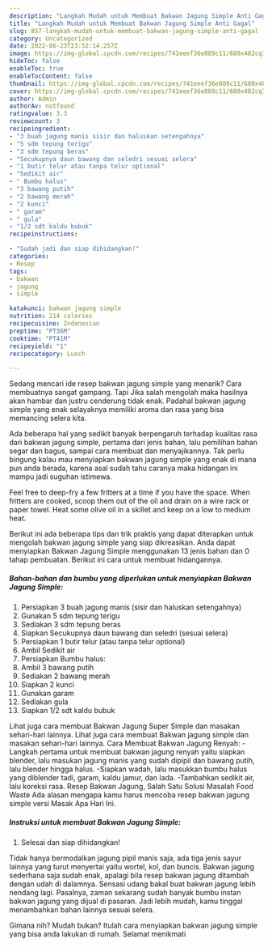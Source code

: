 ```yaml
---
description: "Langkah Mudah untuk Membuat Bakwan Jagung Simple Anti Gagal"
title: "Langkah Mudah untuk Membuat Bakwan Jagung Simple Anti Gagal"
slug: 857-langkah-mudah-untuk-membuat-bakwan-jagung-simple-anti-gagal
category: Uncategorized
date: 2022-06-23T23:52:14.257Z
image: https://img-global.cpcdn.com/recipes/741eeef36e889c11/680x482cq70/bakwan-jagung-simple-foto-resep-utama.jpg
hideToc: false
enableToc: true
enableTocContent: false
thumbnail: https://img-global.cpcdn.com/recipes/741eeef36e889c11/680x482cq70/bakwan-jagung-simple-foto-resep-utama.jpg
cover: https://img-global.cpcdn.com/recipes/741eeef36e889c11/680x482cq70/bakwan-jagung-simple-foto-resep-utama.jpg
author: Admin
authorAv: notfound
ratingvalue: 3.3
reviewcount: 3
recipeingredient:
- "3 buah jagung manis sisir dan haluskan setengahnya"
- "5 sdm tepung terigu"
- "3 sdm tepung beras"
- "Secukupnya daun bawang dan seledri sesuai selera"
- "1 butir telur atau tanpa telur optional"
- "Sedikit air"
- " Bumbu halus"
- "3 bawang putih"
- "2 bawang merah"
- "2 kunci"
- " garam"
- " gula"
- "1/2 sdt kaldu bubuk"
recipeinstructions:

- "Sudah jadi dan siap dihidangkan!"
categories:
- Resep
tags:
- bakwan
- jagung
- simple

katakunci: bakwan jagung simple 
nutrition: 214 calories
recipecuisine: Indonesian
preptime: "PT36M"
cooktime: "PT41M"
recipeyield: "1"
recipecategory: Lunch

---
```



Sedang mencari ide resep bakwan jagung simple yang menarik? Cara membuatnya sangat gampang. Tapi Jika salah mengolah maka hasilnya akan hambar dan justru cenderung tidak enak. Padahal bakwan jagung simple yang enak selayaknya memiliki aroma dan rasa yang bisa memancing selera kita.


Ada beberapa hal yang sedikit banyak berpengaruh terhadap kualitas rasa dari bakwan jagung simple, pertama dari jenis bahan, lalu pemilihan bahan segar dan bagus, sampai cara membuat dan menyajikannya. Tak perlu bingung kalau mau menyiapkan bakwan jagung simple yang enak di mana pun anda berada, karena asal sudah tahu caranya maka hidangan ini mampu jadi suguhan istimewa.

Feel free to deep-fry a few fritters at a time if you have the space. When fritters are cooked, scoop them out of the oil and drain on a wire rack or paper towel. Heat some olive oil in a skillet and keep on a low to medium heat.


Berikut ini ada beberapa tips dan trik praktis yang dapat diterapkan untuk mengolah bakwan jagung simple yang siap dikreasikan. Anda dapat menyiapkan Bakwan Jagung Simple menggunakan 13 jenis bahan dan 0 tahap pembuatan. Berikut ini cara untuk membuat hidangannya.

<!--inarticleads1-->

##### Bahan-bahan dan bumbu yang diperlukan untuk menyiapkan Bakwan Jagung Simple:

1. Persiapkan 3 buah jagung manis (sisir dan haluskan setengahnya)
1. Gunakan 5 sdm tepung terigu
1. Sediakan 3 sdm tepung beras
1. Siapkan Secukupnya daun bawang dan seledri (sesuai selera)
1. Persiapkan 1 butir telur (atau tanpa telur optional)
1. Ambil Sedikit air
1. Persiapkan  Bumbu halus:
1. Ambil 3 bawang putih
1. Sediakan 2 bawang merah
1. Siapkan 2 kunci
1. Gunakan  garam
1. Sediakan  gula
1. Siapkan 1/2 sdt kaldu bubuk


Lihat juga cara membuat Bakwan Jagung Super Simple dan masakan sehari-hari lainnya. Lihat juga cara membuat Bakwan jagung simple dan masakan sehari-hari lainnya. Cara Membuat Bakwan Jagung Renyah: -Langkah pertama untuk membuat bakwan jagung renyah yaitu siapkan blender, lalu masukan jagung manis yang sudah dipipil dan bawang putih, lalu blender hingga halus. -Siapkan wadah, lalu masukkan bumbu halus yang diblender tadi, garam, kaldu jamur, dan lada. -Tambahkan sedikit air, lalu koreksi rasa. Resep Bakwan Jagung, Salah Satu Solusi Masalah Food Waste Ada alasan mengapa kamu harus mencoba resep bakwan jagung simple versi Masak Apa Hari Ini. 

<!--inarticleads2-->

##### Instruksi untuk membuat Bakwan Jagung Simple:


1. Selesai dan siap dihidangkan!

Tidak hanya bermodalkan jagung pipil manis saja, ada tiga jenis sayur lainnya yang turut menyertai yaitu wortel, kol, dan buncis. Bakwan jagung sederhana saja sudah enak, apalagi bila resep bakwan jagung ditambah dengan udah di dalamnya. Sensasi udang bakal buat bakwan jagung lebih nendang lagi. Pasalnya, zaman sekarang sudah banyak bumbu instan bakwan jagung yang dijual di pasaran. Jadi lebih mudah, kamu tinggal menambahkan bahan lainnya sesuai selera. 

Gimana nih? Mudah bukan? Itulah cara menyiapkan bakwan jagung simple yang bisa anda lakukan di rumah. Selamat menikmati
